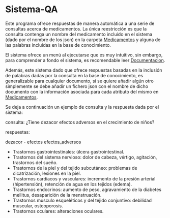 # Sistema-QA
Este programa ofrece respuestas de manera automática a una serie de consultas acerca de medicamentos. La única reestricción es que la consulta contenga un nombre del medicamento incluido en el sistema (dado por el nombre de los json) en la carpeta [Medicamentos](https://github.com/c-yanguas/Sistema-QA/tree/main/Codigo/Medicamentos) y alguna de las palabras incluidas en la base de conocimiento.

El sistema ofrece un menú al ejecutarse que es muy intuitivo, sin embargo, para comprender a fondo el sistema, es recomendable leer [Documentacion](https://github.com/c-yanguas/Sistema-QA/blob/main/Documentacion.pdf).

Además, este sistema dado que ofrece respuestas basadas en la inclusión de palabras dadas por la consulta en la base de conocimiento, es generalizable para cualquier documento, si se quiere añadir algún otro simplemente se debe añadir un fichero json con el nombre de dicho documento con la información asociada para cada atributo del mismo en [Medicamentos](https://github.com/c-yanguas/Sistema-QA/tree/main/Codigo/Medicamentos).

Se deja a continuación un ejemplo de consulta y la respuesta dada por el sistema:

consulta: ¿Tiene dezacor efectos adversos en el crecimiento de niños?

respuestas:

dezacor - efectos
efectos_adversos

- Trastornos gastrointestinales: úlcera gastrointestinal.
- Trastornos del sistema nervioso: dolor de cabeza, vértigo, agitación, trastornos del sueño.
- Trastornos de la piel y del tejido subcutáneo: problemas de cicatrización, lesiones en la piel.
- Trastornos cardiacos y vasculares: incremento de la presión arterial (hipertensión), retención de agua en los tejidos (edema).
- Trastornos endocrinos: aumento de peso, agravamiento de la diabetes mellitus, desaparición de la menstruación.
- Trastornos musculo esqueléticos y del tejido conjuntivo: debilidad muscular, osteoporosis.
- Trastornos oculares: alteraciones oculares.  

